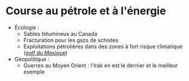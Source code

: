 # Course au pétrole et à l'énergie

- Écologie :
  - Sables bitumineux au Canada
  - Fracturation pour les gazs de schistes
  - Exploitations pétrolières dans des zones à fort risque climatique ([golf du Mexique](https://fr.wikipedia.org/wiki/Golfe_du_Mexique#Caract%C3%A9ristiques_principales))
- Géopolitique :
  - Guerres au Moyen Orient : l'Irak en est le dernier et le meilleur exemple
